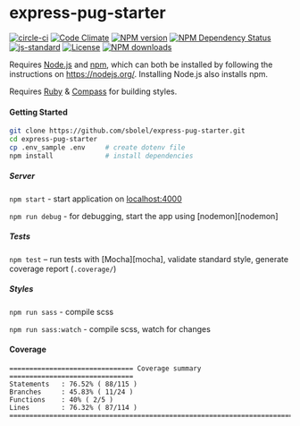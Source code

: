 # express-pug-starter

[![circle-ci][build-image]][build-url]
[![Code Climate][codeclimate-image]][codeclimate-url]
[![NPM version][npm-image]][npm-url]
[![NPM Dependency Status][daviddm-image]][daviddm-url]
[![js-standard][standard-image]][standard-url]
[![License][license-image]][license-url]
[![NPM downloads][npm-downloads-image]][npm-url]

Requires [Node.js](https://nodejs.org/) and [npm](https://www.npmjs.org/), which can both be installed by following the instructions on https://nodejs.org/. Installing Node.js also installs npm.

Requires [Ruby](https://www.ruby-lang.org/en/) & [Compass](https://rubygems.org/gems/compass) for building styles.

#### Getting Started

```sh
git clone https://github.com/sbolel/express-pug-starter.git
cd express-pug-starter
cp .env_sample .env     # create dotenv file
npm install             # install dependencies
```

##### Server

`npm start` - start application on [localhost:4000](http://localhost:4000/)

`npm run debug` - for debugging, start the app using [nodemon][nodemon]

##### Tests

`npm test` – run tests with [Mocha][mocha], validate standard style, generate coverage report (`.coverage/`)

##### Styles

`npm run sass` - compile scss

`npm run sass:watch` - compile scss, watch for changes

#### Coverage

```
=============================== Coverage summary ===============================
Statements   : 76.52% ( 88/115 )
Branches     : 45.83% ( 11/24 )
Functions    : 40% ( 2/5 )
Lines        : 76.32% ( 87/114 )
================================================================================
```

<!-- LINKS -->

[npm-image]: https://img.shields.io/npm/v/express-pug-starter.svg
[npm-url]: https://npmjs.org/package/express-pug-starter
[npm-downloads-image]: https://img.shields.io/npm/dm/express-pug-starter.svg
[daviddm-image]: https://img.shields.io/david/sbolel/express-pug-starter.svg
[daviddm-url]: https://david-dm.org/sbolel/express-pug-starter
[license-image]: https://img.shields.io/npm/l/express-pug-starter.svg
[license-url]: https://github.com/sbolel/express-pug-starter/blob/master/LICENSE
[standard-image]: https://img.shields.io/badge/code%20style-standard-brightgreen.svg
[standard-url]: http://standardjs.com/
[build-image]: https://circleci.com/gh/sbolel/express-pug-starter.svg?style=shield&circle-token=adca1796b387c863c3923fa3de355ccf7521f6de
[build-url]: https://circleci.com/gh/sbolel/express-pug-starter
[codeclimate-image]: https://codeclimate.com/github/sbolel/express-pug-starter/badges/gpa.svg
[codeclimate-url]: https://codeclimate.com/github/sbolel/express-pug-starter
